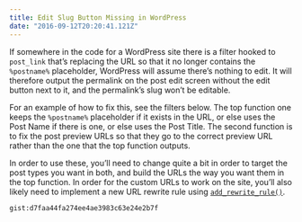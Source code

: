 ```yaml
---
title: Edit Slug Button Missing in WordPress
date: "2016-09-12T20:20:41.121Z"
---
```


If somewhere in the code for a WordPress site there is a filter hooked to `post_link` that’s replacing the URL so that it no longer contains the `%postname%` placeholder, WordPress will assume there’s nothing to edit. It will therefore output the permalink on the post edit screen without the edit button next to it, and the permalink’s slug won’t be editable.

For an example of how to fix this, see the filters below. The top function one keeps the `%postname%` placeholder if it exists in the URL, or else uses the Post Name if there is one, or else uses the Post Title. The second function is to fix the post preview URLs so that they go to the correct preview URL rather than the one that the top function outputs.

In order to use these, you’ll need to change quite a bit in order to target the post types you want in both, and build the URLs the way you want them in the top function. In order for the custom URLs to work on the site, you’ll also likely need to implement a new URL rewrite rule using [`add_rewrite_rule()`](https://developer.wordpress.org/reference/functions/add_rewrite_rule/).

`gist:d7faa44fa274ee4ae3983c63e24e2b7f`
